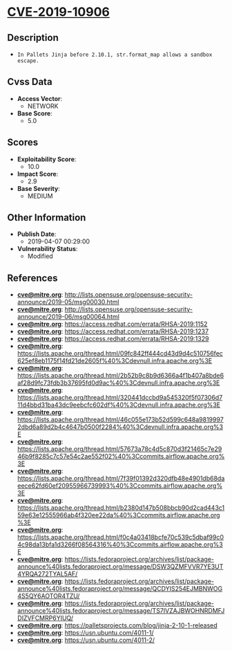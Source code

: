 
# [CVE-2019-10906](http://lists.opensuse.org/opensuse-security-announce/2019-05/msg00030.html)

## Description

- `In Pallets Jinja before 2.10.1, str.format_map allows a sandbox escape.`

## Cvss Data

- **Access Vector**:
  - NETWORK
- **Base Score**:
  - 5.0

## Scores

- **Exploitability Score**:
  - 10.0
- **Impact Score**:
  - 2.9
- **Base Severity**:
  - MEDIUM

## Other Information

- **Publish Date**:
  - 2019-04-07 00:29:00
- **Vulnerability Status**:
  - Modified

## References

- **cve@mitre.org**: http://lists.opensuse.org/opensuse-security-announce/2019-05/msg00030.html
- **cve@mitre.org**: http://lists.opensuse.org/opensuse-security-announce/2019-06/msg00064.html
- **cve@mitre.org**: https://access.redhat.com/errata/RHSA-2019:1152
- **cve@mitre.org**: https://access.redhat.com/errata/RHSA-2019:1237
- **cve@mitre.org**: https://access.redhat.com/errata/RHSA-2019:1329
- **cve@mitre.org**: https://lists.apache.org/thread.html/09fc842ff444cd43d9d4c510756fec625ef8eb1175f14fd21de2605f%40%3Cdevnull.infra.apache.org%3E
- **cve@mitre.org**: https://lists.apache.org/thread.html/2b52b9c8b9d6366a4f1b407a8bde6af28d9fc73fdb3b37695fd0d9ac%40%3Cdevnull.infra.apache.org%3E
- **cve@mitre.org**: https://lists.apache.org/thread.html/320441dccbd9a545320f5f07306d711d4bbd31ba43dc9eebcfc602df%40%3Cdevnull.infra.apache.org%3E
- **cve@mitre.org**: https://lists.apache.org/thread.html/46c055e173b52d599c648a98199972dbd6a89d2b4c4647b0500f2284%40%3Cdevnull.infra.apache.org%3E
- **cve@mitre.org**: https://lists.apache.org/thread.html/57673a78c4d5c870d3f21465c7e2946b9f8285c7c57e54c2ae552f02%40%3Ccommits.airflow.apache.org%3E
- **cve@mitre.org**: https://lists.apache.org/thread.html/7f39f01392d320dfb48e4901db68daeece62fd60ef20955966739993%40%3Ccommits.airflow.apache.org%3E
- **cve@mitre.org**: https://lists.apache.org/thread.html/b2380d147b508bbcb90d2cad443c159e63e12555966ab4f320ee22da%40%3Ccommits.airflow.apache.org%3E
- **cve@mitre.org**: https://lists.apache.org/thread.html/f0c4a03418bcfe70c539c5dbaf99c04c98da13bfa1d3266f08564316%40%3Ccommits.airflow.apache.org%3E
- **cve@mitre.org**: https://lists.fedoraproject.org/archives/list/package-announce%40lists.fedoraproject.org/message/DSW3QZMFVVR7YE3UT4YRQA272TYAL5AF/
- **cve@mitre.org**: https://lists.fedoraproject.org/archives/list/package-announce%40lists.fedoraproject.org/message/QCDYIS254EJMBNWOG4S5QY6AOTOR4TZU/
- **cve@mitre.org**: https://lists.fedoraproject.org/archives/list/package-announce%40lists.fedoraproject.org/message/TS7IVZAJBWOHNRDMFJDIZVFCMRP6YIUQ/
- **cve@mitre.org**: https://palletsprojects.com/blog/jinja-2-10-1-released
- **cve@mitre.org**: https://usn.ubuntu.com/4011-1/
- **cve@mitre.org**: https://usn.ubuntu.com/4011-2/
